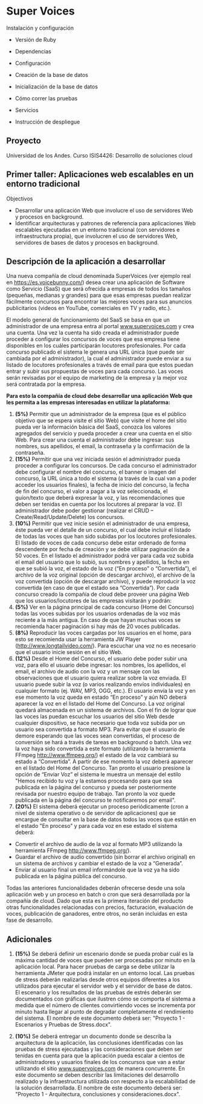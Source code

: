 # Super Voices

Instalación y configuración

* Versión de Ruby

* Dependencias

* Configuración

* Creación de la base de datos

* Inicialización de la base de datos

* Cómo correr las pruebas

* Servicios

* Instrucción de despliegue

## Proyecto
Universidad de los Andes. Curso ISIS4426: Desarrollo de soluciones cloud

## Primer taller: Aplicaciones web escalables en un entorno tradicional

Objectivos
* Desarrollar una aplicación Web que involucre el uso de servidores Web y procesos en background.
* Identificar arquitecturas y patrones de referencia para aplicaciones Web escalables ejecutadas en un entorno tradicional (con servidores e infraestructura propia), que involucren el uso de servidores Web, servidores de bases de datos y procesos en background.

## Descripción de la aplicación a desarrollar

Una nueva compañía de cloud denominada SuperVoices (ver ejemplo real en https://es.voicebunny.com/) desea crear una aplicación de Software como Servicio (SaaS) que será ofrecida a empresas de todos los tamaños (pequeñas, medianas y grandes) para que esas empresas puedan realizar fácilmente concursos para encontrar las mejores voces para sus anuncios publicitarios (videos en YouTube, comerciales en TV y radio, etc.).

El modelo general de funcionamiento del SaaS se basa en que un administrador de una empresa entra al portal www.supervoices.com y crea una cuenta. Una vez la cuenta ha sido creada el administrador puede proceder a configurar los concursos de voces que esa empresa tiene disponibles en los cuáles participarán locutores profesionales. Por cada concurso publicado el sistema le genera una URL única (que puede ser cambiada por el administrador), la cual el administrador puede enviar a su listado de locutores profesionales a través de email para que estos puedan entrar y subir sus propuestas de voces para cada concurso. Las voces serán revisadas por el equipo de marketing de la empresa y la mejor voz será contratada por la empresa.

__Para esto la compañía de cloud debe desarrollar una aplicación Web que les permita a las
empresas interesadas en utilizar la plataforma:__

1. __(5%)__ Permitir que un administrador de la empresa (que es el público objetivo que se espera visite el sitio Web) que visite el home del sitio pueda ver la información básica del SaaS, conozca los valores agregados del servicio y pueda proceder a crear una cuenta en el sitio Web. Para crear una cuenta el administrador debe ingresar: sus nombres, sus apellidos, el email, la contraseña y la confirmación de la contraseña.
2. __(15%)__ Permitir que una vez iniciada sesión el administrador pueda proceder a configurar los concursos. De cada concurso el administrador debe configurar el nombre del concurso, el banner o imagen del concurso, la URL única a todo el sistema (a través de la cual van a poder acceder los usuarios finales), la fecha de inicio del concurso, la fecha de fin del concurso, el valor a pagar a la voz seleccionada, el guion/texto que deberá expresar la voz, y las recomendaciones que deben ser tenidas en cuenta por los locutores al preparar la voz. El administrador debe poder gestionar (realizar el CRUD – Create/Read/Update/Delete) los concursos.
3. __(10%)__ Permitir que vez inicie sesión el administrador de una empresa, éste pueda ver el detalle de un concurso, el cual debe incluir el listado de todas las voces que han sido subidas por los locutores profesionales. El listado de voces de cada concurso debe estar ordenado de forma descendente por fecha de creación y se debe utilizar paginación de a 50 voces. En el listado el administrador podrá ver para cada voz subida el email del usuario que lo subió, sus nombres y apellidos, la fecha en que se subió la voz, el estado de la voz (“En proceso” o “Convertida”), el archivo de la voz original (opción de descargar archivo), el archivo de la voz convertida (opción de descargar archivo), y puede reproducir la voz convertida (en caso de que el estado sea “Convertida”). Por cada concurso creado la compañía de cloud debe proveer una página Web que los usuarios/locutores de las empresas visitarán y podrán:
4. __(5%)__ Ver en la página principal de cada concurso (Home del Concurso) todas las voces subidas por los usuarios ordenadas de la voz más reciente a la más antigua. En caso de que hayan muchas voces se recomienda hacer paginación si hay más de 20 voces publicadas.
5. __(8%)__ Reproducir las voces cargadas por los usuarios en el home, para esto se recomienda usar la herramienta JW Player (http://www.longtailvideo.com/). Para escuchar una voz no es necesario que el usuario inicie sesión en el sitio Web.
6. __(12%)__ Desde el Home del Concurso, el usuario debe poder subir una voz, para ello el usuario debe ingresar: los nombres, los apellidos, el email, el archivo de audio con la voz y un mensaje con las observaciones que el usuario quiera realizar sobre la voz enviada. El usuario puede subir la voz (o varios realizando envíos individuales) en cualquier formato (ej. WAV, MP3, OGG, etc.). El usuario envía la voz y en ese momento la voz queda en estado “En proceso” y aún NO deberá aparecer la voz en el listado del Home del Concurso. La voz original quedará almacenada en un sistema de archivos. Con el fin de lograr que las voces las puedan escuchar los usuarios del sitio Web desde cualquier dispositivo, se hace necesario que toda voz subida por un usuario sea convertida a formato MP3. Para evitar que el usuario de demore esperando que las voces sean convertidas, el proceso de conversión se hará a través de tareas en background o batch. Una vez la voz haya sido convertida a este formato (utilizando la herramienta FFmpeg http://www.ffmpeg.org/) el estado de la voz cambiará su estado a “Convertida”. A partir de ese momento la voz deberá aparecer en el listado del Home del Concurso. Tan pronto el usuario presione la opción de “Enviar Voz” el sistema le muestra un mensaje del estilo "Hemos recibido tu voz y la estamos procesando para que sea publicada en la página del concurso y pueda ser posteriormente revisada por nuestro equipo de trabajo. Tan pronto la voz quede publicada en la página del concurso te notificaremos por email".
7. __(20%)__ El sistema deberá ejecutar un proceso periódicamente (cron a nivel de sistema operativo o de servidor de aplicaciones) que se encargue de consultar en la base de datos todos las voces que están en el estado "En proceso" y para cada voz en ese estado el sistema deberá: 
  * Convertir el archivo de audio de la voz al formato MP3 utilizando la herramienta FFmpeg http://www.ffmpeg.org/). 
  * Guardar el archivo de audio convertido (sin borrar el archivo original) en un sistema de archivos y cambiar el estado de la voz a “Generada”. 
  * Enviar al usuario final un email informándole que la voz ya ha sido publicada en la página pública del concurso.
  
Todas las anteriores funcionalidades deberán ofrecerse desde una sola aplicación web y un proceso en batch o cron que será desarrollada por la compañía de cloud. Dado que esta es la primera iteración del producto otras funcionalidades relacionadas con precios, facturación, evaluación de voces, publicación de ganadores, entre otros, no serán incluidas en esta fase de desarrollo.

## Adicionales

1. __(15%)__ Se deberá definir un escenario donde se pueda probar cuál es la máxima cantidad de voces que pueden ser procesadas por minuto en la aplicación local. Para hacer pruebas de carga se debe utilizar la herramienta JMeter que podrá instalar en un entorno local. Las pruebas de stress deberán realizarlas desde otros equipos diferentes a los utilizados para ejecutar el servidor web y el servidor de base de datos. El escenario y los resultados de las pruebas de estrés deberán ser documentados con gráficas que ilustren cómo se comporta el sistema a medida que el número de clientes convirtiendo voces se incrementa por minuto hasta llegar al punto de degradar completamente el rendimiento del sistema. El nombre de este documento deberá ser: "Proyecto 1 - Escenarios y Pruebas de Stress.docx".

2. __(10%)__ Se deberá entregar un documento donde se describa la arquitectura de la aplicación, las conclusiones identificadas con las pruebas de stress ejecutadas y las consideraciones que deben ser tenidas en cuenta para que la aplicación pueda escalar a cientos de administradores y usuarios finales de los concursos que van a estar utilizando el sitio www.supervoices.com de manera concurrente. En este documento se deben describir las limitaciones del desarrollo realizado y la infraestructura utilizada con respecto a la escalabilidad de la solución desarrollada. El nombre de este documento deberá ser: "Proyecto 1 - Arquitectura, conclusiones y consideraciones.docx".
